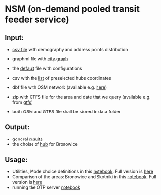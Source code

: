 # NSM (on-demand pooled transit feeder service)
## Input:
* [csv file](https://github.com/OlhaShulikaUJ/SUM_project/blob/main/PT/data/demografia_KRK_example.csv) with demography and address points distribution 
  
* graphml file with [city graph](https://github.com/OlhaShulikaUJ/SUM_project/blob/main/PT/data/Krakow.graphml)
* the [default](https://github.com/OlhaShulikaUJ/SUM_project/blob/main/NSM/default_SUM.json) file with configurations
* csv with the [list](https://github.com/OlhaShulikaUJ/SUM_project/blob/main/NSM%2BPT/list_of_hubs.csv) of preselected hubs coordinates
  
* dbf file with OSM network (available e.g. [here](https://www.interline.io/osm/extracts/))
* zip with GTFS file for the area and date that we query (available e.g. from [gtfs](https://gtfs.ztp.krakow.pl/))
* both OSM and GTFS file shall be stored in data folder

## Output:
* general [results](https://github.com/anniutina/SUM/tree/main/results)
* the choise of [hub](https://github.com/OlhaShulikaUJ/SUM_project/blob/main/NSM%2BPT/Hub_choice_Bronowice.ipynb) for Bronowice

## Usage:
* Utilities, Mode choice definitions in this [notebook](https://github.com/OlhaShulikaUJ/SUM_project/blob/main/NSM%2BPT/SUM_KRK_OD.ipynb](https://github.com/OlhaShulikaUJ/SUM_project/blob/main/NSM%2BPT/sum_main.ipynb)). Full version is [here](https://github.com/anniutina/SUM/tree/main)
* Comparison of the areas: Bronowice and Skotniki in this [notebook](https://github.com/OlhaShulikaUJ/SUM_project/blob/main/NSM%2BPT/sum_results.ipynb). Full version is [here](https://github.com/anniutina/SUM/tree/main)
* running the OTP server [notebook](https://github.com/OlhaShulikaUJ/SUM_project/blob/main/PT/run%20OTP%20server-KRK.ipynb)
